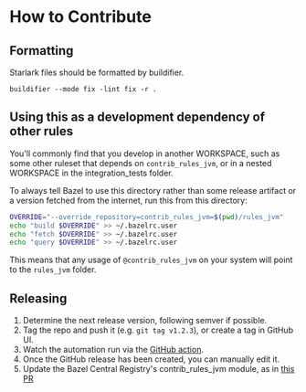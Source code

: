 # How to Contribute

## Formatting

Starlark files should be formatted by buildifier.

`buildifier --mode fix -lint fix -r .`

## Using this as a development dependency of other rules

You'll commonly find that you develop in another WORKSPACE, such as
some other ruleset that depends on `contrib_rules_jvm`, or in a nested
WORKSPACE in the integration_tests folder.

To always tell Bazel to use this directory rather than some release
artifact or a version fetched from the internet, run this from this
directory:

```sh
OVERRIDE="--override_repository=contrib_rules_jvm=$(pwd)/rules_jvm"
echo "build $OVERRIDE" >> ~/.bazelrc.user
echo "fetch $OVERRIDE" >> ~/.bazelrc.user
echo "query $OVERRIDE" >> ~/.bazelrc.user
```

This means that any usage of `@contrib_rules_jvm` on your system will
point to the `rules_jvm` folder.

## Releasing

1. Determine the next release version, following semver if possible.
2. Tag the repo and push it (e.g. `git tag v1.2.3`), or create a tag in GitHub UI.
3. Watch the automation run via the [GitHub action](.github/workflows/release.yml).
4. Once the GitHub release has been created, you can manually edit it.
5. Update the Bazel Central Registry's contrib_rules_jvm module, as in [this PR][]

[this PR]: https://github.com/bazelbuild/bazel-central-registry/pull/3770
